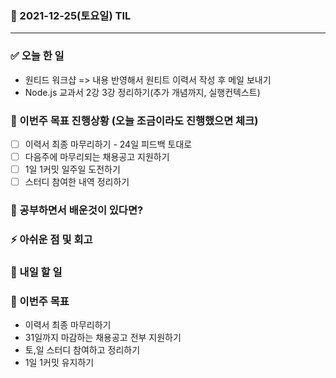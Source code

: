 ### 📆 2021-12-25(토요일) TIL

---

### ✅ 오늘 한 일

- 원티드 워크샵 => 내용 반영해서 원티트 이력서 작성 후 메일 보내기
- Node.js 교과서 2강 3강 정리하기(추가 개념까지, 실행컨텍스트)

### 🐎 이번주 목표 진행상황 (오늘 조금이라도 진행했으면 체크)

- [ ] 이력서 최종 마무리하기 - 24일 피드백 토대로
- [ ] 다음주에 마무리되는 채용공고 지원하기
- [ ] 1일 1커밋 일주일 도전하기
- [ ] 스터디 참여한 내역 정리하기

### 🤔 공부하면서 배운것이 있다면?

### ⚡ 아쉬운 점 및 회고

### 🚀 내일 할 일

### 🎯 이번주 목표

- 이력서 최종 마무리하기
- 31일까지 마감하는 채용공고 전부 지원하기
- 토,일 스터디 참여하고 정리하기
- 1일 1커밋 유지하기
